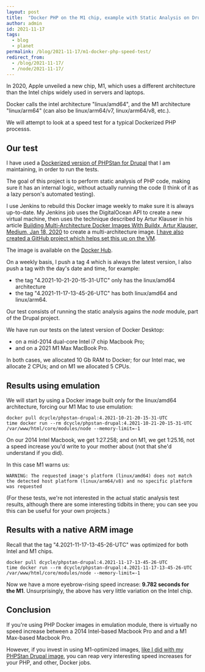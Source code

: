 ```yaml
---
layout: post
title:  "Docker PHP on the M1 chip, example with Static Analysis on Drupal: 9 times faster"
author: admin
id: 2021-11-17
tags:
  - blog
  - planet
permalink: /blog/2021-11-17/m1-docker-php-speed-test/
redirect_from:
  - /blog/2021-11-17/
  - /node/2021-11-17/
---
```


In 2020, Apple unveiled a new chip, M1, which uses a different architecture than the Intel chips widely used in servers and laptops.

Docker calls the intel architecture "linux/amd64", and the M1 architecture "linux/arm64" (can also be linux/arm64/v7, linux/arm64/v8, etc.).

We will attempt to look at a speed test for a typical Dockerized PHP processs.

Our test
-----

I have used a [Dockerized version of PHPStan for Drupal](https://github.com/dcycle/docker-phpstan-drupal) that I am maintaining, in order to run the tests.

The goal of this project is to perform static analysis of PHP code, making sure it has an internal logic, without actually running the code (I think of it as a lazy person's automated testing).

I use Jenkins to rebuild this Docker image weekly to make sure it is always up-to-date. My Jenkins job uses the DigitalOcean API to create a new virtual machine, then uses the technique described by Artur Klauser in his article [Building Multi-Architecture Docker Images With Buildx, Artur Klauser, Medium, Jan 18, 2020](https://medium.com/@artur.klauser/building-multi-architecture-docker-images-with-buildx-27d80f7e2408) to create a multi-architecture image. [I have also created a GitHub project which helps set this up on the VM](https://github.com/dcycle/prepare-docker-buildx).

The image is available on the [Docker Hub](https://hub.docker.com/r/dcycle/phpstan-drupal/tags?page=1&ordering=last_updated).

On a weekly basis, I push a tag 4 which is always the latest version, I also push a tag with the day's date and time, for example:

* the tag "4.2021-10-21-20-15-31-UTC" only has the linux/amd64 architecture
* the tag "4.2021-11-17-13-45-26-UTC" has both linux/amd64 and linux/arm64.

Our test consists of running the static analysis agains the _node_ module, part of the Drupal project.

We have run our tests on the latest version of Docker Desktop:

* on a mid-2014 dual-core Intel i7 chip Macbook Pro;
* and on a 2021 M1 Max MacBook Pro.

In both cases, we allocated 10 Gb RAM to Docker; for our Intel mac, we allocate 2 CPUs; and on M1 we allocated 5 CPUs.

Results using emulation
-----

We will start by using a Docker image built only for the linux/amd64 architecture, forcing our M1 Mac to use emulation:

    docker pull dcycle/phpstan-drupal:4.2021-10-21-20-15-31-UTC
    time docker run --rm dcycle/phpstan-drupal:4.2021-10-21-20-15-31-UTC /var/www/html/core/modules/node --memory-limit=-1

On our 2014 Intel Macbook, we get 1:27.258; and on M1, we get 1:25.16, not a speed increase you'd write to your mother about (not that she'd understand if you did).

In this case M1 warns us:

    WARNING: The requested image's platform (linux/amd64) does not match the detected host platform (linux/arm64/v8) and no specific platform was requested

(For these tests, we're not interested in the actual static analysis test results, although there are some interesting tidbits in there; you can see you this can be useful for your own projects.)

Results with a native ARM image
-----

Recall that the tag "4.2021-11-17-13-45-26-UTC" was optimized for both Intel and M1 chips.

    docker pull dcycle/phpstan-drupal:4.2021-11-17-13-45-26-UTC
    time docker run --rm dcycle/phpstan-drupal:4.2021-11-17-13-45-26-UTC /var/www/html/core/modules/node --memory-limit=-1

Now we have a more eyebrow-rising speed increase: **9.782 seconds for the M1**. Unsurprisingly, the above has very little variation on the Intel chip.

Conclusion
-----

If you're using PHP Docker images in emulation module, there is virtually no speed increase between a 2014 Intel-based Macbook Pro and and a M1 Max-based Macbook Pro.

However, if you invest in using M1-optimized images, [like I did with my PHPStan Drupal image](https://github.com/dcycle/docker-phpstan-drupal/commit/70324881392f34d24f7f8620e7f2cc72f424e1ee), you can reap very interesting speed increases for your PHP, and other, Docker jobs.
